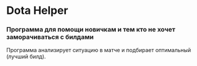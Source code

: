 # Dota Helper

### Программа для помощи новичкам и тем кто не хочет заморачиваться с билдами

Программа анализирует ситуацию в матче и подбирает оптимальный (лучший билд).
